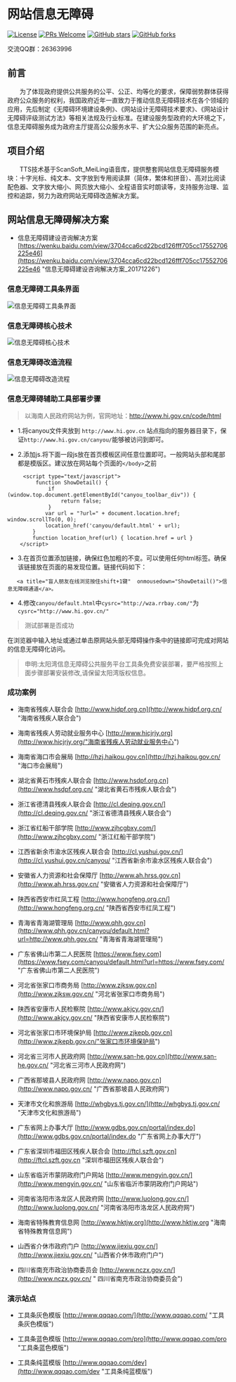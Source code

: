 ﻿# 网站信息无障碍
[![License](https://img.shields.io/badge/license-MIT-blue.svg)](LICENSE)
[![PRs Welcome](https://img.shields.io/badge/PRs-welcome-brightgreen.svg)](https://github.com/gemgin/AmblyopiaTool/pulls)
[![GitHub stars](https://img.shields.io/github/stars/gemgin/AmblyopiaTool.svg?style=social&label=Stars)](https://github.com/gemgin/AmblyopiaTool)
[![GitHub forks](https://img.shields.io/github/forks/gemgin/AmblyopiaTool.svg?style=social&label=Fork)](https://github.com/gemgin/AmblyopiaTool)

交流QQ群：26363996

## 前言

　　为了体现政府提供公共服务的公平、公正、均等化的要求，保障弱势群体获得政府公众服务的权利，我国政府近年一直致力于推动信息无障碍技术在各个领域的应用，先后制定《无障碍环境建设条例》、《网站设计无障碍技术要求》、《网站设计无障碍评级测试方法》等相关法规及行业标准。在建设服务型政府的大环境之下，信息无障碍服务成为政府主厅提高公众服务水平、扩大公众服务范围的新亮点。

## 项目介绍

　　TTS技术基于ScanSoft_MeiLing语音库，提供整套网站信息无障碍服务模块：十字光标、纯文本、文字放到专用阅读屏（简体，繁体和拼音）、高对比阅读配色器、文字放大缩小、网页放大缩小、全程语音实时朗读等，支持服务治理、监控和追踪，努力为政府网站无障碍改造解决方案。

## 网站信息无障碍解决方案
   
- 信息无障碍建设咨询解决方案 [https://wenku.baidu.com/view/3704cca6cd22bcd126fff705cc17552706225e46](https://wenku.baidu.com/view/3704cca6cd22bcd126fff705cc17552706225e46 "信息无障碍建设咨询解决方案_20171226")  

### 信息无障碍工具条界面
![信息无障碍工具条界面](doc/%E6%97%A0%E9%9A%9C%E7%A2%8D%E5%B7%A5%E5%85%B7%E6%9D%A1%E7%95%8C%E9%9D%A2.png)

### 信息无障碍核心技术
![信息无障碍核心技术](doc/%E4%BF%A1%E6%81%AF%E6%97%A0%E9%9A%9C%E7%A2%8D%E6%A0%B8%E5%BF%83%E6%8A%80%E6%9C%AF.jpg)

### 信息无障碍改造流程
![信息无障碍改造流程](doc/%E6%97%A0%E9%9A%9C%E7%A2%8D%E6%9C%8D%E5%8A%A1%E6%B5%81%E7%A8%8B.jpg)

### 信息无障碍辅助工具部署步骤

> 以海南人民政府网站为例，官网地址：http://www.hi.gov.cn/code/html

- 1.将canyou文件夹放到 ```http://www.hi.gov.cn``` 站点指向的服务器目录下，保证```http://www.hi.gov.cn/canyou/```能够被访问到即可。

- 2.添加js.将下面一段js放在首页模板区间任意位置即可。一般网站头部和尾部都是模版区。建议放在网站每个页面的```</body>```之前
```
     <script type="text/javascript">
         function ShowDetail() {
             if (window.top.document.getElementById("canyou_toolbar_div")) {
                 return false;
             }
            var url = "?url=" + document.location.href; window.scrollTo(0, 0);
            location_href('canyou/default.html' + url);
        }
        function location_href(url) { location.href = url }
    </script>
```
- 3.在首页位置添加链接，确保红色加粗的不变。可以使用任何html标签。确保该链接放在页面的易发现位置。链接代码如下：
```
   <a title="盲人朋友在线浏览按住shift+1键"  onmousedown="ShowDetail()">信息无障碍通道</a>。
```
- 4.修改```canyou/default.html```中```cysrc="http://wza.rrbay.com/"```为```cysrc="http://www.hi.gov.cn/" ```


> 测试部署是否成功

   在浏览器中输入地址或通过单击原网站头部无障碍操作条中的链接即可完成对网站的信息无障碍化访问。

> 申明:太阳湾信息无障碍公共服务平台工具条免费安装部署，要严格按照上面步骤部署安装修改,请保留太阳湾版权信息。

### 成功案例

- 海南省残疾人联合会 [http://www.hidpf.org.cn](http://www.hidpf.org.cn/ "海南省残疾人联合会")

- 海南省残疾人劳动就业服务中心 [http://www.hicjrjy.org](http://www.hicjrjy.org/"海南省残疾人劳动就业服务中心")

- 海南省海口市会展局 [http://hzj.haikou.gov.cn](http://hzj.haikou.gov.cn/ "海口市会展局")

- 湖北省黄石市残疾人联合会 [http://www.hsdpf.org.cn](http://www.hsdpf.org.cn/ "湖北省黄石市残疾人联合会")

- 浙江省德清县残疾人联合会 [http://cl.deqing.gov.cn/](http://cl.deqing.gov.cn/ "浙江省德清县残疾人联合会")

- 浙江省红船干部学院 [http://www.zjhcgbxy.com/](http://www.zjhcgbxy.com/ "浙江红船干部学院")

- 江西省新余市渝水区残疾人联合会 [http://cl.yushui.gov.cn/](http://cl.yushui.gov.cn/canyou/ "江西省新余市渝水区残疾人联合会")

- 安徽省人力资源和社会保障厅 [http://www.ah.hrss.gov.cn](http://www.ah.hrss.gov.cn/ "安徽省人力资源和社会保障厅")

- 陕西省西安市红凤工程 [http://www.hongfeng.org.cn/](http://www.hongfeng.org.cn/ "陕西省西安市红凤工程")

- 青海省青海湖管理局 [http://www.qhh.gov.cn](http://www.qhh.gov.cn/canyou/default.html?url=http://www.qhh.gov.cn/ "青海省青海湖管理局")

- 广东省佛山市第二人民医院 [https://www.fsey.com](https://www.fsey.com/canyou/default.html?url=https://www.fsey.com/ "广东省佛山市第二人民医院")

- 河北省张家口市商务局 [http://www.zjksw.gov.cn](http://www.zjksw.gov.cn/ "河北省张家口市商务局")

- 陕西省安康市人民检察院 [http://www.akjcy.gov.cn/](http://www.akjcy.gov.cn/ "陕西省安康市人民检察院")

- 河北省张家口市环境保护局 [http://www.zjkepb.gov.cn](http://www.zjkepb.gov.cn/"张家口市环境保护局")

- 河北省三河市人民政府网 [http://www.san-he.gov.cn](http://www.san-he.gov.cn/ "河北省三河市人民政府网")

- 广西省那坡县人民政府网 [http://www.napo.gov.cn](http://www.napo.gov.cn/ "广西省那坡县人民政府网")

- 天津市文化和旅游局 [http://whgbys.tj.gov.cn/](http://whgbys.tj.gov.cn/ "天津市文化和旅游局")

- 广东省网上办事大厅 [http://www.gdbs.gov.cn/portal/index.do](http://www.gdbs.gov.cn/portal/index.do "广东省网上办事大厅")

- 广东省深圳市福田区残疾人联合会 [http://ftcl.szft.gov.cn](http://ftcl.szft.gov.cn "深圳市福田区残疾人联合会")

- 山东省临沂市蒙阴政府门户网站 [http://www.mengyin.gov.cn/](http://www.mengyin.gov.cn/ "山东省临沂市蒙阴政府门户网站")

- 河南省洛阳市洛龙区人民政府网 [http://www.luolong.gov.cn/](http://www.luolong.gov.cn/ "河南省洛阳市洛龙区人民政府网")

- 海南省特殊教育信息网 [http://www.hktjw.org](http://www.hktjw.org "海南省特殊教育信息网")

- 山西省介休市政府门户 [http://www.jiexiu.gov.cn/](http://www.jiexiu.gov.cn/ "山西省介休市政府门户")

- 四川省南充市政治协商委员会 [http://www.nczx.gov.cn/](http://www.nczx.gov.cn/ " 四川省南充市政治协商委员会")

### 演示站点

- 工具条灰色模版 [http://www.qqqao.com/](http://www.qqqao.com/ "工具条灰色模版")

- 工具条蓝色模版 [http://www.qqqao.com/pro](http://www.qqqao.com/pro "工具条蓝色模版")

- 工具条纯蓝模版 [http://www.qqqao.com/dev](http://www.qqqao.com/dev "工具条纯蓝模版")

